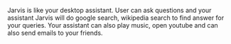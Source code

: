 Jarvis is like your desktop assistant. User can ask questions and your assistant Jarvis will do google search, wikipedia search to find answer for your queries.
Your assistant can also play music, open youtube and can also send emails to your friends.
